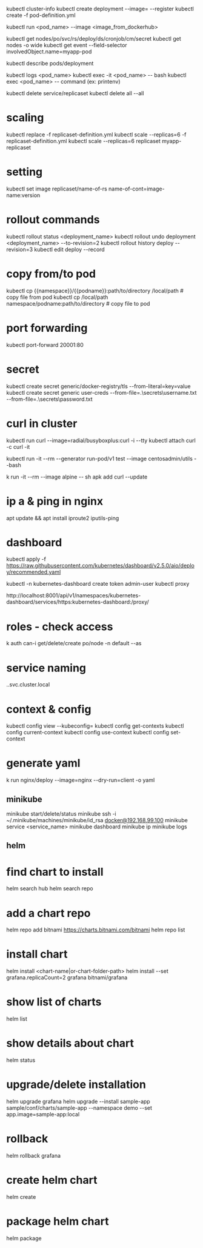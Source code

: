 kubectl cluster-info
kubectl create deployment <name> --image=<image-url> --register
kubectl create -f pod-definition.yml

kubectl run <pod_name> --image <image_from_dockerhub>

kubectl get nodes/po/svc/rs/deploy/ds/cronjob/cm/secret
kubectl get nodes -o wide
kubectl get event --field-selector involvedObject.name=myapp-pod

kubectl describe pods/deployment <name>

kubectl logs <pod_name>
kubectl exec -it <pod_name> -- bash
kubectl exec <pod_name> -- command (ex: printenv)

kubectl delete service/replicaset
kubectl delete all --all

# scaling #
kubectl replace -f replicaset-definition.yml
kubectl scale --replicas=6 -f replicaset-definition.yml
kubectl scale --replicas=6 replicaset myapp-replicaset

# setting #
kubectl set image replicaset/name-of-rs name-of-cont=image-name:version

# rollout commands
kubectl rollout status <deployment_name>
kubectl rollout undo deployment <deployment_name> --to-revision=2
kubectl rollout history deploy <deployment-name>        --revision=3
kubectl edit deploy <deployement-name> --record

# copy from/to pod
kubectl cp {{namespace}}/{{podname}}:path/to/directory /local/path  # copy file from pod
kubectl cp /local/path namespace/podname:path/to/directory          # copy file to pod

# port forwarding #
kubectl port-forward <pod-name> 20001:80

# secret #
kubectl create secret generic/docker-registry/tls <secret-name> --from-literal=key=value
kubectl create secret generic user-creds --from-file=.\secrets\username.txt --from-file=.\secrets\password.txt

# curl in cluster #
kubectl run curl --image=radial/busyboxplus:curl -i --tty
kubectl attach curl -c curl -it

kubectl run -it --rm --generator run-pod/v1 test --image centosadmin/utils --bash

k run -it --rm --image alpine -- sh
apk add curl --update

# ip a & ping in nginx
apt update && apt install iproute2 iputils-ping

# dashboard #
kubectl apply -f https://raw.githubusercontent.com/kubernetes/dashboard/v2.5.0/aio/deploy/recommended.yaml

kubectl -n kubernetes-dashboard create token admin-user
kubectl proxy

http://localhost:8001/api/v1/namespaces/kubernetes-dashboard/services/https:kubernetes-dashboard:/proxy/

# roles - check access
k auth can-i get/delete/create po/node -n default --as <user-name>

# service naming
<svc-name>.<namespace>.svc.cluster.local

# context & config
kubectl config view --kubeconfig=<config-name>
kubectl config get-contexts
kubectl config current-context
kubectl config use-context <cluster-name>
kubectl config set-context <context-name>

# generate yaml
k run nginx/deploy --image=nginx --dry-run=client -o yaml

## minikube
minikube start/delete/status
minikube ssh -i ~/.minikube/machines/minikube/id_rsa docker@192.168.99.100
minikube service <service_name>
minikube dashboard
minikube ip
minikube logs


## helm
# find chart to install
helm search hub <what-i-search>
helm search repo <repo-name>
# add a chart repo
helm repo add bitnami https://charts.bitnami.com/bitnami
helm repo list
# install chart
helm install <release-name> <chart-name|or-chart-folder-path>
helm install --set grafana.replicaCount=2 grafana bitnami/grafana
# show list of charts
helm list
# show details about chart
helm status <chart-name>
# upgrade/delete installation
helm upgrade grafana
helm upgrade --install sample-app sample/conf/charts/sample-app --namespace demo --set app.image=sample-app:local
# rollback
helm rollback grafana <revision-number>
# create helm chart
helm create <name>
# package helm chart
helm package <name-package>